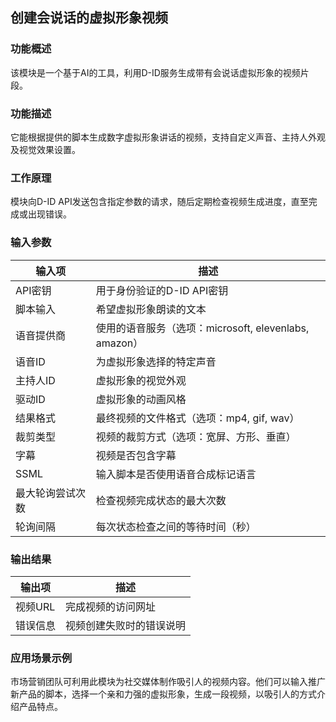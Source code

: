 ## 创建会说话的虚拟形象视频

### 功能概述
该模块是一个基于AI的工具，利用D-ID服务生成带有会说话虚拟形象的视频片段。

### 功能描述
它能根据提供的脚本生成数字虚拟形象讲话的视频，支持自定义声音、主持人外观及视觉效果设置。

### 工作原理
模块向D-ID API发送包含指定参数的请求，随后定期检查视频生成进度，直至完成或出现错误。

### 输入参数
| 输入项 | 描述 |
|-------|-------------|
| API密钥 | 用于身份验证的D-ID API密钥 |
| 脚本输入 | 希望虚拟形象朗读的文本 |
| 语音提供商 | 使用的语音服务（选项：microsoft, elevenlabs, amazon） |
| 语音ID | 为虚拟形象选择的特定声音 |
| 主持人ID | 虚拟形象的视觉外观 |
| 驱动ID | 虚拟形象的动画风格 |
| 结果格式 | 最终视频的文件格式（选项：mp4, gif, wav） |
| 裁剪类型 | 视频的裁剪方式（选项：宽屏、方形、垂直） |
| 字幕 | 视频是否包含字幕 |
| SSML | 输入脚本是否使用语音合成标记语言 |
| 最大轮询尝试次数 | 检查视频完成状态的最大次数 |
| 轮询间隔 | 每次状态检查之间的等待时间（秒） |

### 输出结果
| 输出项 | 描述 |
|--------|-------------|
| 视频URL | 完成视频的访问网址 |
| 错误信息 | 视频创建失败时的错误说明 |

### 应用场景示例
市场营销团队可利用此模块为社交媒体制作吸引人的视频内容。他们可以输入推广新产品的脚本，选择一个亲和力强的虚拟形象，生成一段视频，以吸引人的方式介绍产品特点。